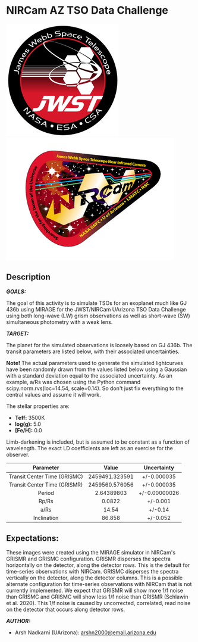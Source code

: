 # NIRCam AZ TSO Data Challenge

<img src="images/jwst_logo.png"> <img src="images/nircam_logo.png" height="330" width="450"/>

## Description

***GOALS:***

The goal of this activity is to simulate TSOs for an exoplanet much like GJ 436b using MIRAGE for the JWST/NIRCam UArizona TSO Data Challenge using both long-wave (LW) grism observations as well as short-wave (SW) simultaneous photometry with a weak lens.

***TARGET:***

The planet for the simulated observations is loosely based on GJ 436b. The transit parameters are listed below, with their associated uncertainties. 

**Note!** The actual parameters used to generate the simulated lightcurves have been randomly drawn from the values listed below using a Gaussian with a standard deviation equal to the associated uncertainty. As an example, a/Rs was chosen using the Python command scipy.norm.rvs(loc=14.54, scale=0.14). So don't just fix everything to the central values and assume it will work.

The stellar properties are:
* **Teff:** 3500K
* **log(g):** 5.0
* **[Fe/H]:** 0.0

Limb-darkening is included, but is assumed to be constant as a function of wavelength. The exact LD coefficients are left as an exercise for the observer.

|           Parameter          	|      Value     	|  Uncertainty  	|
|:----------------------------:	|:--------------:	|:-------------:	|
| Transit Center Time (GRISMC) 	| 2459491.323591 	|  +/-0.000035  	|
| Transit Center Time (GRISMR) 	| 2459560.576056 	|  +/-0.000035  	|
|            Period            	|   2.64389803   	| +/-0.00000026 	|
|             Rp/Rs            	|     0.0822     	|    +/-0.001   	|
|             a/Rs             	|      14.54     	|    +/-0.14    	|
|          Inclination         	|     86.858     	|    +/-0.052   	|

## Expectations:

These images were created using the MIRAGE simulator in NIRCam's GRISMR and GRISMC configuration. GRISMR disperses the spectra horizontally on the detector, along the detector rows. This is the default for time-series observations with NIRCam. GRISMC disperses the spectra vertically on the detector, along the detector columns. This is a possible alternate configuration for time-series observations with NIRCam that is not currently implemented. We expect that GRISMR will show more 1/f noise than GRISMC and GRISMC will show less 1/f noise than GRISMR (Schlawin et al. 2020). This 1/f noise is caused by uncorrected, correlated, read noise on the detector that occurs along detector rows.

***AUTHOR:***
* Arsh Nadkarni (UArizona): arshn2000@email.arizona.edu
